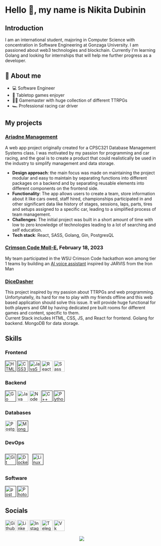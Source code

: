 # Hello 👋, my name is Nikita Dubinin

## Introduction

I am an international student, majoring in Computer Science with concentration in Software Engineering at Gonzaga University. I am passioned about web3 technologies and blockchain. Currently I'm learning Golang and looking for internships that will help me further progress as a developer.

## 🧐 About me

- 💻 Software Engineer
- 🎲 Tabletop games enjoyer
- 🧙‍♂️ Gamemaster with huge collection of different TTRPGs
- 🏎️ Professional racing car driver

## My projects

<section>
<h3><a href="https://github.com/Frolower/Ariadne-management.git">Ariadne Management</a></h3>
A web app project originally created for a CPSC321 Database Management Systems class. I was motivated by my passion for programming and car racing, and the goal is to create a product that could realistically be used in the industry to simplify management and data storage.
<ul>
  <li>
    <strong>Design approach</strong>: the main focus was made on maintaining the project modular and easy to maintain by separating functions into different packages on a backend and by separating   reusable elements into different components on the frontend side.
  </li>
  <li>
    <strong>Functionality</strong>: The app allows users to create a team, store information about it like cars owed, staff hired, championships participated in and other significant data like history of stages, sessions, laps, parts, tires and setups assigned to a specific car, leading to a simplified process of team management.
  </li>
  <li>
    <strong>Challenges</strong>: The initial project was built in a short amount of time with low to zero knowledge of technologies leading to a lot of searching and self education.
  </li>  
  <li>
    <strong>Tech stack</strong>: React, SASS, Golang, Gin, PostgresQL
  </li>
</ul>
</section>

<section>
<h3><a href="https://github.com/Macbee280/CrimsonCode2023.git">Crimson Code Moll-E</a>, February 18, 2023</h3>
My team participated in the WSU Crimson Code hackathon won among tier 1 teams by building an <a href="https://devpost.com/software/artificial-intelligence-personal-assistant">AI voice assistant</a> inspired by JARVIS from the Iron Man<br>
</section>

<section>
<h3><a href="https://github.com/Frolower/DiceDasher">DiceDasher</a></h3>
This project inspired by my passion about TTRPGs and web programming. Unfortynatelly, its hard for me to play with my friends offline and this web based application should solve this issue. It will provide huge functional for both players and GM by having dedicated pre built rooms for different games and content, specific to them.<br>
Current Stack includes HTML, CSS, JS, and React for frontend. Golang for backend. MongoDB for data storage.
</section>

## Skills

<h3>Frontend</h3>
<a href="" target="_blank" rel="noreferrer"><img src="https://raw.githubusercontent.com/danielcranney/readme-generator/main/public/icons/skills/html5-colored.svg" width="36" height="36" alt="HTML5" /></a> 
<a href="" target="_blank" rel="noreferrer"><img src="https://raw.githubusercontent.com/danielcranney/readme-generator/main/public/icons/skills/css3-colored.svg" width="36" height="36" alt="CSS3" /></a> 
<a href="" target="_blank" rel="noreferrer"><img src="https://raw.githubusercontent.com/danielcranney/readme-generator/main/public/icons/skills/javascript-colored.svg" width="36" height="36" alt="JavaScript" /></a>
<a href="https://reactjs.org/" target="_blank" rel="noreferrer"><img src="https://raw.githubusercontent.com/danielcranney/readme-generator/main/public/icons/skills/react-colored.svg" width="36" height="36" alt="React" /></a>
<a href="https://sass-lang.com/" target="_blank" rel="noreferrer"><img src="https://raw.githubusercontent.com/danielcranney/readme-generator/main/public/icons/skills/sass-colored.svg" width="36" height="36" alt="Sass" /></a>

<h3>Backend</h3>
<a href="" target="_blank" rel="noreferrer"><img src="https://raw.githubusercontent.com/danielcranney/readme-generator/main/public/icons/skills/go-colored.svg" width="36" height="36" alt="Go" /></a> 
<a href="https://www.oracle.com/java/" target="_blank" rel="noreferrer"><img src="https://raw.githubusercontent.com/danielcranney/readme-generator/main/public/icons/skills/java-colored.svg" width="36" height="36" alt="Java" /></a>
<a href="https://nodejs.org/en/" target="_blank" rel="noreferrer"><img src="https://raw.githubusercontent.com/danielcranney/readme-generator/main/public/icons/skills/nodejs-colored.svg" width="36" height="36" alt="NodeJS" /></a><a href="https://expressjs.com/" target="_blank" rel="noreferrer">
<a href=""><source srcset="https://cdn.simpleicons.org/cplusplus/#00599C"><img alt="C++" title="C++" height="36" width="36" src="https://cdn.simpleicons.org/cplusplus"></a>
<a href="" target="_blank" rel="noreferrer"><img src="https://raw.githubusercontent.com/danielcranney/readme-generator/main/public/icons/skills/python-colored.svg" width="36" height="36" alt="Python" /></a>

<h3>Databases</h3>
<a href="https://www.postgresql.org/" target="_blank" rel="noreferrer"><img src="https://raw.githubusercontent.com/danielcranney/readme-generator/main/public/icons/skills/postgresql-colored.svg" width="36" height="36" alt="PostgreSQL" /></a>
<a href="" target="_blank" rel="noreferrer"><img src="https://raw.githubusercontent.com/danielcranney/readme-generator/main/public/icons/skills/mongodb-colored.svg" width="36" height="36" alt="MongoDB" /></a>

<h3>DevOps</h3>
<a href="" target="_blank" rel="noreferrer"><img src="https://raw.githubusercontent.com/danielcranney/readme-generator/main/public/icons/skills/git-colored.svg" width="36" height="36" alt="Git" /></a> 
<a href="" target="_blank" rel="noreferrer"><img src="https://raw.githubusercontent.com/danielcranney/readme-generator/main/public/icons/skills/docker-colored.svg" width="36" height="36" alt="Docker" /></a> 
<a href="" target="_blank"><img style="margin: 10px" src="https://profilinator.rishav.dev/skills-assets/linux-original.svg" alt="Linux" width="36" height="36" /></a>  

<h3>Software</h3>
<a href="" target="_blank" rel="noreferrer"><img src="https://www.vectorlogo.zone/logos/getpostman/getpostman-icon.svg" alt="postman" width="36" height="36"/></a>
<a href=""><source srcset="https://cdn.simpleicons.org/adobephotoshop/#31A8FF"><img alt="Photoshop" title="Photoshop" height="36" width="36" src="https://cdn.simpleicons.org/adobephotoshop"></a> 

## Socials
<a href="https://github.com/frolower"><picture><source media="(prefers-color-scheme: dark)" srcset="https://cdn.simpleicons.org/github/white"><source media="(prefers-color-scheme: dark)" srcset="https://cdn.simpleicons.org/github/#181717"><img alt="Github" title="Github" height="36" width="36" src="https://cdn.simpleicons.org/github"></picture></a>
<a href="https://www.linkedin.com/in/dubinin-nikita/"><source srcset="https://cdn.simpleicons.org/linkedin/#0A66C2"><img alt="Linkedin" title="Linkedin" height="36" width="36" src="https://cdn.simpleicons.org/linkedin"></a>
<a href="https://www.instagram.com/dubinin_11"><source srcset="https://cdn.simpleicons.org/instagram/#E4405F"><img alt="Instagram" title="Instagram" height="36" width="36" src="https://cdn.simpleicons.org/instagram"></a>
<a href="https://t.me/frolower"><source srcset="https://cdn.simpleicons.org/telegram/#26A5E4"><img alt="Telegram" title="Telegram" height="36" width="36" src="https://cdn.simpleicons.org/telegram"></a>
<a href="https://vk.com/frolower"><source srcset="https://cdn.simpleicons.org/vk/#0077FF"><img alt="Vk" title="Vk" height="36" width="36" src="https://cdn.simpleicons.org/vk"></a>

<div align="center">
<img src="https://komarev.com/ghpvc/?username=frolower&&style=flat-square" align="center" />
</div>  
